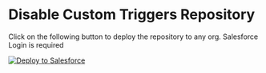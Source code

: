 # Disable Custom Triggers Repository

Click on the following button to deploy the repository to any org. Salesforce Login is required

<a href="https://githubsfdeploy.herokuapp.com?owner=Fielo-Apps&repo=cfGroupFieloRemoval&ref=master">
  <img alt="Deploy to Salesforce"
       src="https://raw.githubusercontent.com/afawcett/githubsfdeploy/master/deploy.png">
</a>